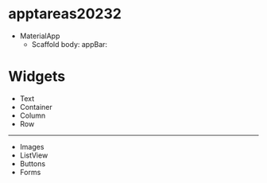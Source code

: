 # apptareas20232


* MaterialApp
    * Scaffold
        body:
        appBar:

# Widgets
* Text
* Container
* Column
* Row



****
* Images
* ListView
* Buttons
* Forms

